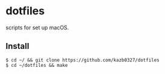 # dotfiles

scripts for set up macOS.

## Install
```
$ cd ~/ && git clone https://github.com/kazb0327/dotfiles
$ cd ~/dotfiles && make
```
